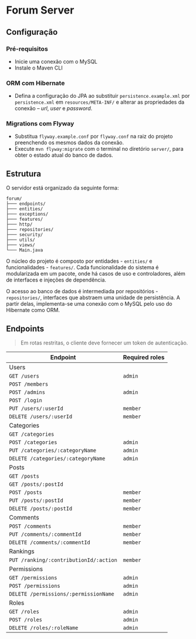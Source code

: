 # Forum Server

## Configuração

### Pré-requisitos

- Inicie uma conexão com o MySQL
- Instale o Maven CLI

### ORM com Hibernate

- Defina a configuração do JPA ao substituir `persistence.example.xml` por `persistence.xml` em `resources/META-INF/`
  e alterar as propriedades da conexão – _url_, _user_ e _password_.

### Migrations com Flyway

- Substitua `flyway.example.conf` por `flyway.conf` na raiz do projeto preenchendo os mesmos dados da conexão.
- Execute `mvn flyway:migrate` com o terminal no diretório `server/`, para obter o estado atual do banco de dados.

## Estrutura

O servidor está organizado da seguinte forma:

```text
forum/
├─── endpoints/
├─── entities/
├─── exceptions/
├─── features/
├─── http/
├─── repositories/
├─── security/
├─── utils/
├─── views/
└─── Main.java
```

O núcleo do projeto é composto por entidades - `entities/` e funcionalidades - `features/`.
Cada funcionalidade do sistema é modularizada em um pacote, onde há casos de uso e controladores,
além de interfaces e injeções de dependência.

O acesso ao banco de dados é intermediada por repositórios - `repositories/`,
interfaces que abstraem uma unidade de persistência. A partir delas, implementa-se
uma conexão com o MySQL pelo uso do Hibernate como ORM.

## Endpoints

> Em rotas restritas, o cliente deve fornecer um token de autenticação.

| Endpoint                               | Required roles |
| -------------------------------------- | -------------- |
| Users                                  |                |
| `GET /users`                           | `admin`        |
| `POST /members`                        |                |
| `POST /admins`                         | `admin`        |
| `POST /login`                          |                |
| `PUT /users/:userId`                   | `member`       |
| `DELETE /users/:userId`                | `member`       |
| Categories                             |                |
| `GET /categories`                      |                |
| `POST /categories`                     | `admin`        |
| `PUT /categories/:categoryName`        | `admin`        |
| `DELETE /categories/:categoryName`     | `admin`        |
| Posts                                  |                |
| `GET /posts`                           |                |
| `GET /posts/:postId`                   |                |
| `POST /posts`                          | `member`       |
| `PUT /posts/:postId`                   | `member`       |
| `DELETE /posts/:postId`                | `member`       |
| Comments                               |                |
| `POST /comments`                       | `member`       |
| `PUT /comments/:commentId`             | `member`       |
| `DELETE /comments/:commentId`          | `member`       |
| Rankings                               |                |
| `PUT /ranking/:contributionId/:action` | `member`       |
| Permissions                            |                |
| `GET /permissions`                     | `admin`        |
| `POST /permissions`                    | `admin`        |
| `DELETE /permissions/:permissionName`  | `admin`        |
| Roles                                  |                |
| `GET /roles`                           | `admin`        |
| `POST /roles`                          | `admin`        |
| `DELETE /roles/:roleName`              | `admin`        |
